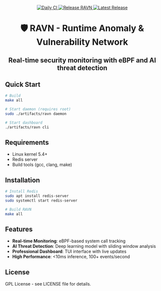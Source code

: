 <p align="center">
    <a href="https://github.com/guy-davidi/ravn/actions/workflows/daily-ci.yml" target="_blank">
        <img src="https://github.com/guy-davidi/ravn/actions/workflows/daily-ci.yml/badge.svg" alt="Daily CI"/>
    </a>
    <a href="https://github.com/guy-davidi/ravn/actions/workflows/release.yml" target="_blank">
        <img src="https://github.com/guy-davidi/ravn/actions/workflows/release.yml/badge.svg" alt="Release RAVN"/>
    </a>
    <a href="https://github.com/guy-davidi/ravn/releases" target="_blank">
        <img src="https://img.shields.io/badge/release-v20250910.2-blue" alt="Latest Release"/>
    </a>
</p>

<div align="center">
    <h1>🛡️ RAVN - Runtime Anomaly & Vulnerability Network</h1>
    <h2>Real-time security monitoring with eBPF and AI threat detection</h2>
</div>

## Quick Start

```bash
# Build
make all

# Start daemon (requires root)
sudo ./artifacts/ravn daemon

# Start dashboard
./artifacts/ravn cli
```

## Requirements

- Linux kernel 5.4+
- Redis server
- Build tools (gcc, clang, make)

## Installation

```bash
# Install Redis
sudo apt install redis-server
sudo systemctl start redis-server

# Build RAVN
make all
```

## Features

- **Real-time Monitoring**: eBPF-based system call tracking
- **AI Threat Detection**: Deep learning model with sliding window analysis
- **Professional Dashboard**: TUI interface with live updates
- **High Performance**: <10ms inference, 100+ events/second

## License

GPL License - see LICENSE file for details.
